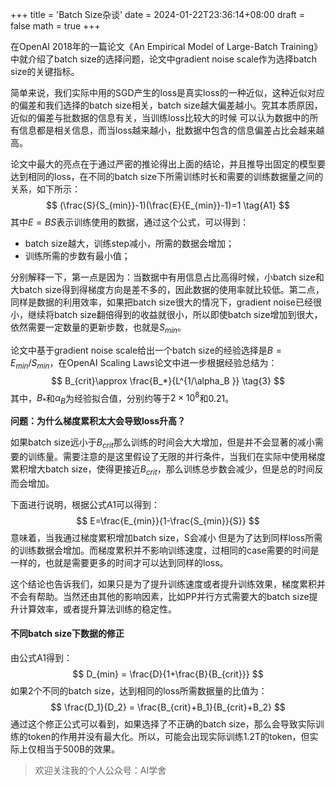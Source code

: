 +++
title = 'Batch Size杂谈'
date = 2024-01-22T23:36:14+08:00
draft = false
math = true
+++

在OpenAI 2018年的一篇论文《An Empirical Model of Large-Batch Training》中就介绍了batch size的选择问题，论文中gradient noise scale作为选择batch size的关键指标。

简单来说，我们实际中用的SGD产生的loss是真实loss的一种近似，这种近似对应的偏差和我们选择的batch size相关，batch size越大偏差越小。究其本质原因，近似的偏差与批数据的信息有关，当训练loss比较大的时候 可以认为数据中的所有信息都是相关信息，而当loss越来越小，批数据中包含的信息偏差占比会越来越高。

论文中最大的亮点在于通过严密的推论得出上面的结论，并且推导出固定的模型要达到相同的loss，在不同的batch size下所需训练时长和需要的训练数据量之间的关系，如下所示：
$$
(\frac{S}{S_{min}}-1)(\frac{E}{E_{min}}-1)=1 \tag{A1}
$$
其中$E=BS$表示训练使用的数据，通过这个公式，可以得到：

- batch size越大，训练step减小，所需的数据会增加；
- 训练所需的步数有最小值；

分别解释一下，第一点是因为：当数据中有用信息占比高得时候，小batch size和大batch size得到得梯度方向是差不多的，因此数据的使用率就比较低。第二点，同样是数据的利用效率，如果把batch size很大的情况下，gradient noise已经很小，继续将batch size翻倍得到的收益就很小，所以即使batch size增加到很大，依然需要一定数量的更新步数，也就是$S_{min}$。

论文中基于gradient noise scale给出一个batch size的经验选择是$B=E_{min}/S_{min}$，在OpenAI Scaling Laws论文中进一步根据经验总结为：
$$
B_{crit}\approx \frac{B_*}{L^{1/\alpha_B }} \tag{3}
$$
其中，$B_*$和$\alpha_B$为经验拟合值，分别约等于$2\times10^8$和$0.21$。

**问题：为什么梯度累积太大会导致loss升高？**

如果batch size远小于$B_{crit}$那么训练的时间会大大增加，但是并不会显著的减小需要的训练量。需要注意的是这里假设了无限的并行条件，当我们在实际中使用梯度累积增大batch size，使得更接近$B_{crit}$​，那么训练总步数会减少，但是总的时间反而会增加。


下面进行说明，根据公式A1可以得到：
$$
E=\frac{E_{min}}{1-\frac{S_{min}}{S}}
$$
意味着，当我通过梯度累积增加batch size，S会减小 但是为了达到同样loss所需的训练数据会增加。而梯度累积并不影响训练速度，过相同的case需要的时间是一样的，也就是需要更多的时间才可以达到同样的loss。

这个结论也告诉我们，如果只是为了提升训练速度或者提升训练效果，梯度累积并不会有帮助。当然还由其他的影响因素，比如PP并行方式需要大的batch size提升计算效率，或者提升算法训练的稳定性。

#### 不同batch size下数据的修正

由公式A1得到：
$$
D_{min} = \frac{D}{1+\frac{B}{B_{crit}}}
$$
如果2个不同的batch size，达到相同的loss所需数据量的比值为：
$$
\frac{D_1}{D_2} = \frac{B_{crit}+B_1}{B_{crit}+B_2}
$$
通过这个修正公式可以看到，如果选择了不正确的batch size，那么会导致实际训练的token的作用并没有最大化。所以，可能会出现实际训练1.2T的token，但实际上仅相当于500B的效果。


> 欢迎关注我的个人公众号：AI学舍
>